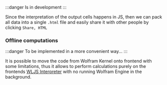 :::danger
Is in development
:::

Since the interpretation of the output cells happens in JS, then we can pack all data into a single `.html` file and easily share it with other people by clicking `Share, HTML`

### Offline computations
:::danger
To be implemented in a more convenient way...
:::

It is possible to move the code from Wolfram Kernel onto frontend with some limitations, thus it allows to perform calculations purely on the frontends [WLJS Interpreter](https://github.com/JerryI/wljs-interpreter) with no running Wolfram Engine in the background.

